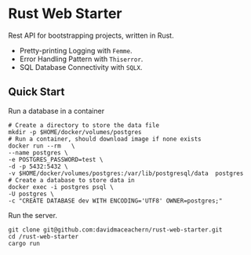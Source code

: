 # Rust Web Starter

Rest API for bootstrapping projects, written in Rust.

- Pretty-printing Logging with `Femme`.
- Error Handling Pattern with `Thiserror`.
- SQL Database Connectivity with `SQLX`.

## Quick Start

Run a database in a container

```
# Create a directory to store the data file
mkdir -p $HOME/docker/volumes/postgres
# Run a container, should download image if none exists
docker run --rm   \
--name postgres \
-e POSTGRES_PASSWORD=test \
-d -p 5432:5432 \
-v $HOME/docker/volumes/postgres:/var/lib/postgresql/data  postgres
# Create a database to store data in
docker exec -i postgres psql \
-U postgres \
-c "CREATE DATABASE dev WITH ENCODING='UTF8' OWNER=postgres;"
```

Run the server.

```
git clone git@github.com:davidmaceachern/rust-web-starter.git
cd /rust-web-starter
cargo run
```